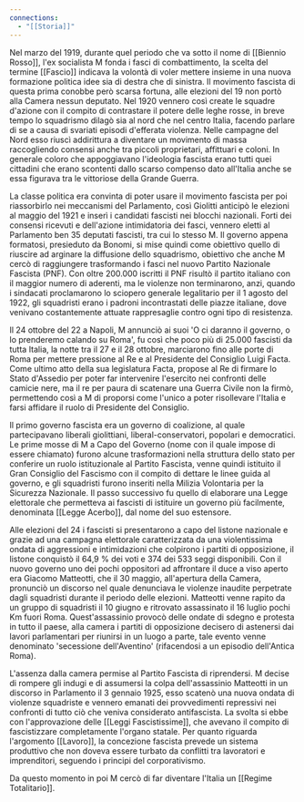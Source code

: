 ```yaml
---
connections:
  - "[[Storia]]"
---
```

Nel marzo del 1919, durante quel periodo che va sotto il nome di [[Biennio Rosso]], l'ex socialista M fonda i fasci di combattimento, la scelta del termine [[Fascio]] indicava la volontà di voler mettere insieme in una nuova formazione politica idee sia di destra che di sinistra. Il movimento fascista di questa prima conobbe però scarsa fortuna, alle elezioni del 19 non portò alla Camera nessun deputato. Nel 1920 vennero così create le squadre d'azione con il compito di contrastare il potere delle leghe rosse, in breve tempo lo squadrismo dilagò sia al nord che nel centro Italia, facendo parlare di se a causa di svariati episodi d'efferata violenza. Nelle campagne del Nord esso riuscì addirittura a diventare un movimento di massa raccogliendo consensi anche tra piccoli proprietari, affittuari e coloni. In generale coloro che appoggiavano l'ideologia fascista erano tutti quei cittadini che erano scontenti dallo scarso compenso dato all'Italia anche se essa figurava tra le vittoriose della Grande Guerra.

La classe politica era convinta di poter usare il movimento fascista per poi riassorbirlo nei meccanismi del Parlamento, così Giolitti anticipò le elezioni al maggio del 1921 e inserì i candidati fascisti nei blocchi nazionali. Forti dei consensi ricevuti e dell'azione intimidatoria dei fasci, vennero eletti al Parlamento ben 35 deputati fascisti, tra cui lo stesso M. Il governo appena formatosi, presieduto da Bonomi, si mise quindi come obiettivo quello di riuscire ad arginare la diffusione dello squadrismo, obiettivo che anche M cercò di raggiungere trasformando i fasci nel nuovo Partito Nazionale Fascista (PNF). Con oltre 200.000 iscritti il PNF risultò il partito italiano con il maggior numero di aderenti, ma le violenze non terminarono, anzi, quando i sindacati proclamarono lo sciopero generale legalitario per il 1 agosto del 1922, gli squadristi erano i padroni incontrastati delle piazze italiane, dove venivano costantemente attuate rappresaglie contro ogni tipo di resistenza.

Il 24 ottobre del 22 a Napoli, M annunciò ai suoi 'O ci daranno il governo, o lo prenderemo calando su Roma', fu così che poco più di 25.000 fascisti da tutta Italia, la notte tra il 27 e il 28 ottobre, marciarono fino alle porte di Roma per mettere pressione al Re e al Presidente del Consiglio Luigi Facta. Come ultimo atto della sua legislatura Facta, propose al Re di firmare lo Stato d'Assedio per poter far intervenire l'esercito nei confronti delle camicie nere, ma il re per paura di scatenare una Guerra Civile non la firmò, permettendo così a M di proporsi come l'unico a poter risollevare l'Italia e farsi affidare il ruolo di Presidente del Consiglio. 

Il primo governo fascista era un governo di coalizione, al quale partecipavano liberali giolittiani, liberal-conservatori, popolari e democratici. Le prime mosse di M a Capo del Governo (nome con il quale impose di essere chiamato) furono alcune trasformazioni nella struttura dello stato per conferire un ruolo istituzionale al Partito Fascista, venne quindi istituito il Gran Consiglio del Fascismo con il compito di dettare le linee guida al governo, e gli squadristi furono inseriti nella Milizia Volontaria per la Sicurezza Nazionale. Il passo successivo fu quello di elaborare una  Legge elettorale che permetteva ai fascisti di istituire un governo più facilmente, denominata [[Legge Acerbo]], dal nome del suo estensore.

Alle elezioni del 24 i fascisti si presentarono a capo del listone nazionale e grazie ad una campagna elettorale caratterizzata da una violentissima ondata di aggressioni e intimidazioni che colpirono i partiti di opposizione, il listone conquistò il 64,9 % dei voti e 374 dei 533 seggi disponibili. Con il nuovo governo uno dei pochi oppositori ad affrontare il duce a viso aperto era Giacomo Matteotti, che il 30 maggio, all'apertura della Camera, pronunciò un discorso nel quale denunciava le violenze inaudite perpetrate dagli squadristi durante il periodo delle elezioni. Matteotti venne rapito da un gruppo di squadristi il 10 giugno e ritrovato assassinato il 16 luglio pochi Km fuori Roma. Quest'assassinio provocò delle ondate di sdegno e protesta in tutto il paese, alla camera i partiti di opposizione decisero di astenersi dai lavori parlamentari per riunirsi in un luogo a parte, tale evento venne denominato 'secessione dell'Aventino' (rifacendosi a un episodio dell'Antica Roma).

L'assenza dalla camera permise al Partito Fascista di riprendersi. M decise di rompere gli indugi e di assumersi la colpa dell'assassinio Matteotti in un discorso in Parlamento il 3 gennaio 1925, esso scatenò una nuova ondata di violenze squadriste e vennero emanati dei provvedimenti repressivi nei confronti di tutto ciò che veniva considerato antifascista. La svolta si ebbe con l'approvazione delle [[Leggi Fascistissime]], che avevano il compito di fascistizzare completamente l'organo statale. Per quanto riguarda l'argomento [[Lavoro]], la concezione fascista prevede un sistema produttivo che non doveva essere turbato da conflitti tra lavoratori e imprenditori, seguendo i principi del corporativismo.

Da questo momento in poi M cercò di far diventare l'Italia un [[Regime Totalitario]]. 